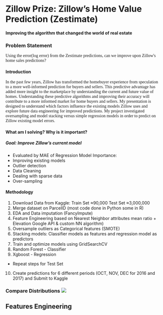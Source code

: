 # Zillow Prize: Zillow’s Home Value Prediction (Zestimate)
#### Improving the algorithm that changed the world of real estate
 

### Problem Statement

<span style="font-family:Papyrus"> 
Using the error(log error) from the Zestimate predictions, can we improve upon Zillow's home sales predictions? 
</span>

#### Introduction

<span style="font-family:Papyrus"> 
 In the past few years, Zillow has transformed the homebuyer experience from speculation to a more well-informed prediction for buyers and sellers. This predictive advantage has added more insight to the marketplace by understanding the current and future value of homes. Understanding these predictive algorithms and improving their accuracy will contribute to a more informed market for home buyers and sellers. My presentation is designed to understand which factors influence the existing models Zillow uses and explore future data engineering for improved predictions. My project investigated oversampling and model stacking versus simple regression models in order to predict on Zillow existing model errors. 
</span>

#### What am I solving? Why is it important? 


##### Goal: Improve Zillow’s current model 
* Evaluated by MAE of Regression Model
Importance: 
* Improving existing models
* Outlier detection
* Data Cleaning
* Dealing with sparse data
* Over-sampling



#### Methodology


1. Download Data from Kaggle:   Train Set ≈90,000   Test Set ≈3,000,000
2. Merge dataset on ParcelID (most code done in Python some in R)
3. EDA and Data imputation (FancyImpute)
4. Feature Engineering based on Nearest Neighbor attributes mean ratio + Elevation Google API & custom NN algorithm)
5. Oversample outliers as Categorical features (SMOTE)
6. Stacking models: Classifier models as features and regression model as predictors
7. Train and optimize models using GridSearchCV
8. Random Forest - Classifier
9. Xgboost - Regression
* Repeat steps for Test Set
10. Create predictions for 6 different periods (OCT, NOV, DEC for 2016 and 2017) and Submit to Kaggle



<p align="center">
  <h3>Compare Distributions </>
  <img src="distribution.png" )
</p>

## Features Engineering

<span style="font-family:Papyrus"> 
</span>
